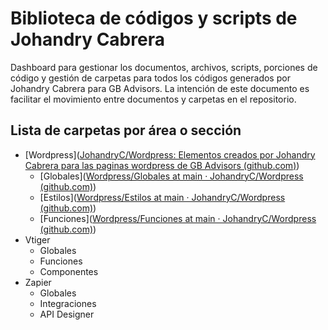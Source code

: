 # Biblioteca de códigos y scripts de Johandry Cabrera

Dashboard para gestionar los documentos, archivos, scripts, porciones de código y gestión de carpetas para todos los códigos generados por Johandry Cabrera para GB Advisors. La intención de este documento es facilitar el movimiento entre documentos y carpetas en el repositorio.

## Lista de carpetas por área o sección

- [Wordpress]([JohandryC/Wordpress: Elementos creados por Johandry Cabrera para las paginas wordpress de GB Advisors (github.com)](https://github.com/JohandryC/Wordpress))
	- [Globales]([Wordpress/Globales at main · JohandryC/Wordpress (github.com)](https://github.com/JohandryC/Wordpress/tree/main/Globales))
	- [Estilos]([Wordpress/Estilos at main · JohandryC/Wordpress (github.com)](https://github.com/JohandryC/Wordpress/tree/main/Estilos))
	- [Funciones]([Wordpress/Funciones at main · JohandryC/Wordpress (github.com)](https://github.com/JohandryC/Wordpress/tree/main/Funciones))
- Vtiger
	- Globales
	- Funciones
	- Componentes
- Zapier
	- Globales
	- Integraciones
	- API Designer
